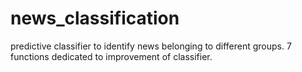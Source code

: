 # news_classification

predictive classifier to identify news belonging to different groups. 7 functions dedicated to improvement of classifier.
